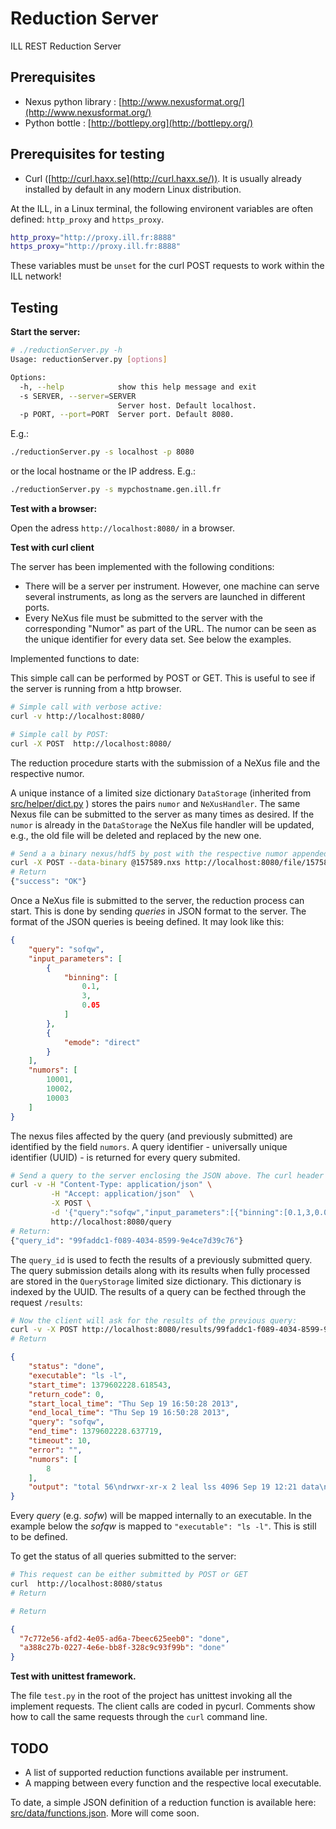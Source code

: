 Reduction Server
===============

ILL REST Reduction Server

Prerequisites
-------------
  - Nexus python library : [http://www.nexusformat.org/](http://www.nexusformat.org/)
  - Python bottle : [http://bottlepy.org](http://bottlepy.org/)


Prerequisites for testing
-------------------------

  - Curl ([http://curl.haxx.se](http://curl.haxx.se/)). It is usually already installed by default in any modern Linux distribution.

At the ILL, in a Linux terminal, the following environent variables are often defined: `http_proxy` and `https_proxy`.

```bash
http_proxy="http://proxy.ill.fr:8888"
https_proxy="http://proxy.ill.fr:8888"
```

These variables must be `unset` for the curl POST requests to work within the ILL network!

Testing
-------------------------

**Start the server:**

```bash
# ./reductionServer.py -h
Usage: reductionServer.py [options]

Options:
  -h, --help            show this help message and exit
  -s SERVER, --server=SERVER
                        Server host. Default localhost.
  -p PORT, --port=PORT  Server port. Default 8080.
```

E.g.:

```bash
./reductionServer.py -s localhost -p 8080
```

or the local hostname or the IP address. E.g.:

```bash
./reductionServer.py -s mypchostname.gen.ill.fr
```



**Test with a browser:**

Open the adress ```http://localhost:8080/``` in a browser.


**Test with curl client**

The server has been implemented with the following conditions:
- There will be a server per instrument. However, one machine can serve several instruments, as long as the servers are launched in different ports.
- Every NeXus file must be submitted to the server with the corresponding "Numor" as part of the URL. The numor can be seen as the unique identifier for every data set. See below the examples. 

Implemented functions to date:

This simple call can be performed by POST or GET. This is useful to see if the server is running from a http browser.

```bash
# Simple call with verbose active:
curl -v http://localhost:8080/

# Simple call by POST:
curl -X POST  http://localhost:8080/
```

The reduction procedure starts with the submission of a NeXus file and the respective numor.

A unique instance of a limited size dictionary ```DataStorage``` (inherited from [src/helper/dict.py](src/helper/dict.py) ) stores the pairs ```numor``` and ```NeXusHandler```. 
The same Nexus file can be submitted to the server as many times as desired. If the ```numor``` is already in the ```DataStorage``` the NeXus file handler will be updated, e.g., the old file will be deleted and replaced by the new one.

```bash
# Send a a binary nexus/hdf5 by post with the respective numor appended to the URL.
curl -X POST --data-binary @157589.nxs http://localhost:8080/file/157589
# Return
{"success": "OK"}
```

Once a NeXus file is submitted to the server, the reduction process can start.
This is done by sending *queries* in JSON format to the server. The format of the JSON queries is beeing defined. It may look like this:
```json
{
    "query": "sofqw",
    "input_parameters": [
        {
            "binning": [
                0.1,
                3,
                0.05
            ]
        },
        {
            "emode": "direct"
        }
    ],
    "numors": [
        10001,
        10002,
        10003
    ]
}
```

The nexus files affected by the query (and previously submitted) are identified by the field ```numors```.
A query identifier - universally unique identifier (UUID) - is returned for every query submited.

```bash
# Send a query to the server enclosing the JSON above. The curl header (-H) parameters are optional. Both curl and Bottle.py are clever enough to detect the content formats.
curl -v -H "Content-Type: application/json" \
         -H "Accept: application/json"  \
         -X POST \
         -d '{"query":"sofqw","input_parameters":[{"binning":[0.1,3,0.05]},{"emode":"direct"}],"numors":[10001,10002,10003]}' \
         http://localhost:8080/query
# Return:
{"query_id": "99faddc1-f089-4034-8599-9e4ce7d39c76"}
```

The ```query_id``` is used to fecth the results of a previously submitted query. The query submission details along with its results when fully processed are stored in the ```QueryStorage``` limited size dictionary. This dictionary is indexed by the UUID.
The results of a query can be fecthed through the request ```/results```:

```bash
# Now the client will ask for the results of the previous query:
curl -v -X POST http://localhost:8080/results/99faddc1-f089-4034-8599-9e4ce7d39c76
# Return
```
```json
{
    "status": "done",
    "executable": "ls -l",
    "start_time": 1379602228.618543,
    "return_code": 0,
    "start_local_time": "Thu Sep 19 16:50:28 2013",
    "end_local_time": "Thu Sep 19 16:50:28 2013",
    "query": "sofqw",
    "end_time": 1379602228.637719,
    "timeout": 10,
    "error": "",
    "numors": [
        8
    ],
    "output": "total 56\ndrwxr-xr-x 2 leal lss 4096 Sep 19 12:21 data\n-rw-r--r-- 1 leal lss  523 Sep 16 16:44 globalVars.pyc\ndrwxr-xr-x 2 leal lss 4096 Sep 19 11:12 helper\n-rw-r--r-- 1 leal lss  921 Jul 26 17:41 logging.ini\ndrwxr-xr-x 2 leal lss 4096 Sep 16 11:01 nexus\ndrwxr-xr-x 2 leal lss 4096 Sep 19 12:08 reduction\n-rwxr-xr-x 1 leal lss 5330 Sep 19 16:50 reductionServer.py\n-rw-r--r-- 1 leal lss 4864 Sep 12 11:55 reductionServer.pyc\n-rwxr-xr-x 1 leal lss 4113 Sep 19 16:42 test.py\n-rw-r--r-- 1 leal lss 4625 Aug  9 10:44 test.pyc\n"
}
```

Every *query* (e.g. *sofw*) will be mapped internally to an executable. In the example below the *sofqw* is mapped to ```"executable": "ls -l"```. This is still to be defined.

To get the status of all queries submitted to the server:
```bash
# This request can be either submitted by POST or GET
curl  http://localhost:8080/status
# Return

# Return
```
```json
{
  "7c772e56-afd2-4e05-ad6a-7beec625eeb0": "done", 
  "a388c27b-0227-4e6e-bb8f-328c9c93f99b": "done"
}
```

**Test with unittest framework.**

The file ```test.py``` in the root of the project has unittest invoking all the implement requests. The client calls are coded in pycurl. Comments show how to call the same requests through the ```curl``` command line.

TODO
----

- A list of supported reduction functions available per instrument.
- A mapping between every function and the respective local executable.

To date, a simple JSON definition of a reduction function is available here: [src/data/functions.json](src/data/functions.json). More will come soon.

